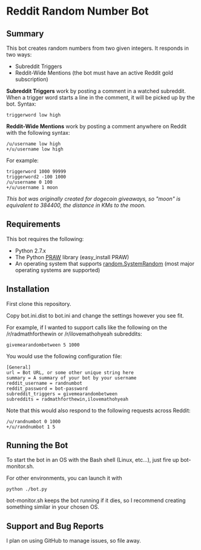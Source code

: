 # Reddit Random Number Bot

## Summary

This bot creates random numbers from two given integers. It responds in two ways:

* Subreddit Triggers
* Reddit-Wide Mentions (the bot must have an active Reddit gold subscription)

**Subreddit Triggers** work by posting a comment in a watched subreddit. When a trigger word starts a line in the comment, it will be picked up by the bot. Syntax:

    triggerword low high

**Reddit-Wide Mentions** work by posting a comment anywhere on Reddit with the following syntax:

    /u/username low high
    +/u/username low high

For example:

    triggerword 1000 99999
    triggerword2 -100 1000
    /u/username 0 100
    +/u/username 1 moon

*This bot was originally created for dogecoin giveaways, so "moon" is equivalent to 384400, the distance in KMs to the moon.*

## Requirements

This bot requires the following:
* Python 2.7.x
* The Python [PRAW](https://praw.readthedocs.org/) library (easy_install PRAW)
* An operating system that supports [random.SystemRandom](http://docs.python.org/2/library/random.html#random.SystemRandom) (most major operating systems are supported)

## Installation

First clone this repository. 

Copy bot.ini.dist to bot.ini and change the settings however you see fit.

For example, if I wanted to support calls like the following on the /r/radmathforthewin or /r/ilovemathohyeah subreddits:

    givemearandombetween 5 1000

You would use the following configuration file:

    [General]
    url = Bot URL, or some other unique string here
    summary = A summary of your bot by your username
    reddit_username = randnumbot
    reddit_password = bot-password
    subreddit_triggers = givemearandombetween
    subreddits = radmathforthewin,ilovemathohyeah

Note that this would also respond to the following requests across Reddit:

    /u/randnumbot 0 1000
    +/u/randnumbot 1 5

## Running the Bot

To start the bot in an OS with the Bash shell (Linux, etc...), just fire up bot-monitor.sh.

For other environments, you can launch it with

    python ./bot.py 

bot-monitor.sh keeps the bot running if it dies, so I recommend creating something similar in your chosen OS.

## Support and Bug Reports

I plan on using GitHub to manage issues, so file away.